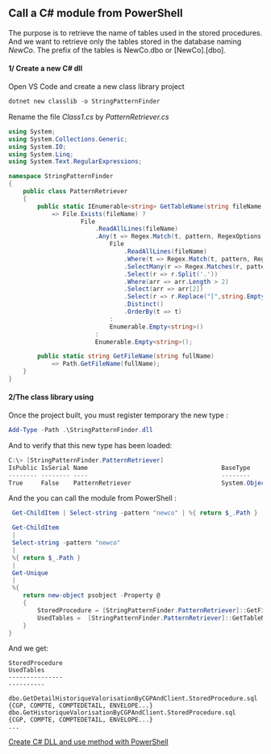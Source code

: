 ## Call a C# module from PowerShell  

The purpose is to retrieve the name of tables used in the stored procedures. And we want to retrieve only the tables stored in the database naming _NewCo_. The prefix of the tables is NewCo.dbo or \[NewCo\].\[dbo\].

#### 1/ Create a new C\# dll

Open VS Code and create a new class library project

```ps1
dotnet new classlib -o StringPatternFinder
```

Rename the file _Class1.cs_ by _PatternRetriever.cs_

```cs
using System;
using System.Collections.Generic;
using System.IO;
using System.Linq;
using System.Text.RegularExpressions;

namespace StringPatternFinder
{
    public class PatternRetriever 
    {
        public static IEnumerable<string> GetTableName(string fileName, string pattern)
            => File.Exists(fileName) ? 
                    File
                        .ReadAllLines(fileName)
                        .Any(t => Regex.Match(t, pattern, RegexOptions.IgnoreCase).Success) ?
                            File
                                .ReadAllLines(fileName)
                                .Where(t => Regex.Match(t, pattern, RegexOptions.IgnoreCase).Success)
                                .SelectMany(r => Regex.Matches(r, pattern, RegexOptions.IgnoreCase).Cast<Match>().Select(t => t.Groups[0].Value))    
                                .Select(r => r.Split('.'))
                                .Where(arr => arr.Length > 2)
                                .Select(arr => arr[2])
                                .Select(r => r.Replace("[",string.Empty).Replace("]",string.Empty).Trim().ToUpper()) 
                                .Distinct()
                                .OrderBy(t => t)
                            :
                            Enumerable.Empty<string>()
                        :
                        Enumerable.Empty<string>();

        public static string GetFileName(string fullName)                
            => Path.GetFileName(fullName);
    }
}
```

#### 2/The class library using

Once the project built, you must register temporary the new type :

```ps1
Add-Type -Path .\StringPatternFinder.dll
```
And to verify that this new type has been loaded:

```ps1
C:\> [StringPatternFinder.PatternRetriever]
IsPublic IsSerial Name                                     BaseType
-------- -------- ----                                     --------
True     False    PatternRetriever                         System.Object
```

And the you can call the module from PowerShell :

```ps1
 Get-ChildItem | Select-string -pattern "newco" | %{ return $_.Path } | Get-Unique | %{ return new-object psobject -Property @{ StoredProcedure = [StringPatternFinder.PatternRetriever]::GetFileName($_); UsedTables =  [StringPatternFinder.PatternRetriever]::GetTableName($_, "(\[{0,1}Newco)(.*?)\s")} }
```

```ps1
 Get-ChildItem 
 | 
 Select-string -pattern "newco" 
 | 
 %{ return $_.Path } 
 | 
 Get-Unique 
 | 
 %{ 
    return new-object psobject -Property @
    { 
        StoredProcedure = [StringPatternFinder.PatternRetriever]::GetFileName($_); 
        UsedTables =  [StringPatternFinder.PatternRetriever]::GetTableName($_, "(\[{0,1}Newco)(.*?)\s")
    } 
}        
```





And we get:

```console
StoredProcedure                                                       UsedTables
---------------                                                       ----------

dbo.GetDetailHistoriqueValorisationByCGPAndClient.StoredProcedure.sql {CGP, COMPTE, COMPTEDETAIL, ENVELOPE...}
dbo.GetHistoriqueValorisationByCGPAndClient.StoredProcedure.sql       {CGP, COMPTE, COMPTEDETAIL, ENVELOPE...}
...
```
  
  
[Create C# DLL and use method with PowerShell](https://stackoverflow.com/questions/30097002/create-c-sharp-dll-and-use-method-with-powershell)
